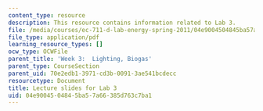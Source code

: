 ```yaml
---
content_type: resource
description: This resource contains information related to Lab 3.
file: /media/courses/ec-711-d-lab-energy-spring-2011/04e9004504845ba57a66385d763c7ba1_MITEC_711S11_lab3_pres.pdf
file_type: application/pdf
learning_resource_types: []
ocw_type: OCWFile
parent_title: 'Week 3:  Lighting, Biogas'
parent_type: CourseSection
parent_uid: 70e2edb1-3971-cd3b-0091-3ae541bcdecc
resourcetype: Document
title: Lecture slides for Lab 3
uid: 04e90045-0484-5ba5-7a66-385d763c7ba1
---
```

